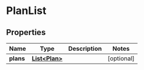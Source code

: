 
# PlanList

## Properties
Name | Type | Description | Notes
------------ | ------------- | ------------- | -------------
**plans** | [**List&lt;Plan&gt;**](Plan.md) |  |  [optional]



